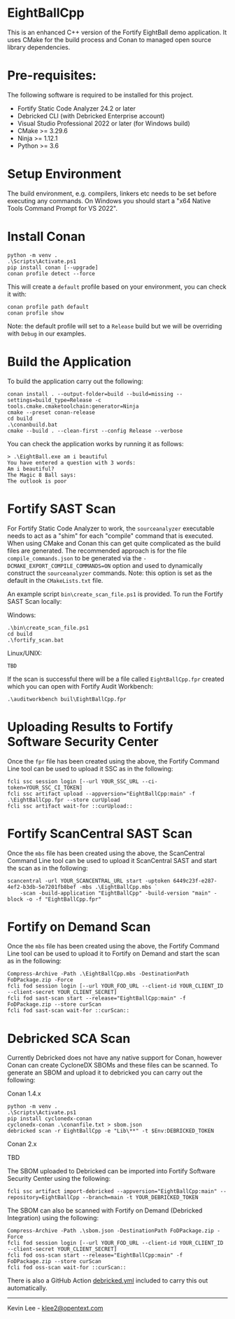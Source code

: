 # EightBallCpp

This is an enhanced C++ version of the Fortify EightBall demo application. It uses CMake for the build
process and Conan to managed open source library dependencies.

Pre-requisites:
===============

The following software is required to be installed for this project.

 - Fortify Static Code Analyzer 24.2 or later
 - Debricked CLI (with Debricked Enterprise account)
 - Visual Studio Professional 2022 or later (for Windows build)
 - CMake >= 3.29.6
 - Ninja >= 1.12.1
 - Python >= 3.6

Setup Environment
=================

The build environment, e.g. compilers, linkers etc needs to be set before executing
any commands. On Windows you should start a "x64 Native Tools Command Prompt for VS 2022".

Install Conan
=============

```
python -m venv .
.\Scripts\Activate.ps1
pip install conan [--upgrade]
conan profile detect --force
```

This will create a `default` profile based on your environment, you can check it with:

```
conan profile path default
conan profile show
```

Note: the default profile will set to a `Release` build but we will be overriding with `Debug` in our examples.

Build the Application
=====================

To build the application carry out the following:

```
conan install . --output-folder=build --build=missing --settings=build_type=Release -c tools.cmake.cmaketoolchain:generator=Ninja
cmake --preset conan-release
cd build
.\conanbuild.bat
cmake --build . --clean-first --config Release --verbose
```


You can check the application works by running it as follows:

```
> .\EightBall.exe am i beautiful
You have entered a question with 3 words:
Am i beautiful?
The Magic 8 Ball says:
The outlook is poor
```


Fortify SAST Scan
=================

For Fortify Static Code Analyzer to work, the `sourceanalyzer` executable needs to act as a "shim" for
each "compile" command that is executed. When using CMake and Conan this can get quite complicated as the build files
are generated. The recommended approach is for the file `compile_commands.json` to be generated via the
`-DCMAKE_EXPORT_COMPILE_COMMANDS=ON` option and used to dynamically construct the `sourceanalyzer` commands. 
Note: this option is set as the default in the `CMakeLists.txt` file.

An example script `bin\create_scan_file.ps1` is provided. To run the Fortify SAST Scan locally:

Windows:

```
.\bin\create_scan_file.ps1
cd build
.\fortify_scan.bat
```

Linux/UNIX:

```
TBD
```

If the scan is successful there will be a file called `EightBallCpp.fpr` created which you can
open with Fortify Audit Workbench:

```
.\auditworkbench buil\EightBallCpp.fpr
```

Uploading Results to Fortify Software Security Center
=====================================================

Once the `fpr` file has been created using the above, the Fortify Command Line tool can be used to
upload it SSC as in the following:

```
fcli ssc session login [--url YOUR_SSC_URL --ci-token=YOUR_SSC_CI_TOKEN]
fcli ssc artifact upload --appversion="EightBallCpp:main" -f .\EightBallCpp.fpr --store curUpload
fcli ssc artifact wait-for ::curUpload::
```
Fortify ScanCentral SAST Scan
=============================

Once the `mbs` file has been created using the above, the ScanCentral Command Line tool can be used to
upload it ScanCentral SAST and start the scan as in the following:

```
scancentral -url YOUR_SCANCENTRAL_URL start -uptoken 6449c23f-e287-4ef2-b3db-5e7201fb8bef -mbs .\EightBallCpp.mbs `
    -scan -build-application "EightBallCpp" -build-version "main" -block -o -f "EightBallCpp.fpr"
```

Fortify on Demand Scan
======================

Once the `mbs` file has been created using the above, the Fortify Command Line tool can be used to
upload it to Fortify on Demand and start the scan as in the following:

```
Compress-Archive -Path .\EightBallCpp.mbs -DestinationPath FoDPackage.zip -Force
fcli fod session login [--url YOUR_FOD_URL --client-id YOUR_CLIENT_ID --client-secret YOUR_CLIENT_SECRET]
fcli fod sast-scan start --release="EightBallCpp:main" -f FoDPackage.zip --store curScan
fcli fod sast-scan wait-for ::curScan::
```

Debricked SCA Scan
==================

Currently Debricked does not have any native support for Conan, however Conan can create CycloneDX SBOMs and these files
can be scanned. To generate an SBOM and upload it to debricked you can carry out the following:

Conan 1.4.x

```
python -m venv .
.\Scripts\Activate.ps1
pip install cyclonedx-conan
cyclonedx-conan .\conanfile.txt > sbom.json
debricked scan -r EightBallCpp -e "Lib\**" -t $Env:DEBRICKED_TOKEN
```

Conan 2.x

TBD

The SBOM uploaded to Debricked can be imported into Fortify Software Security Center using the following:

```
fcli ssc artifact import-debricked --appversion="EightBallCpp:main" --repository=EightBallCpp --branch=main -t YOUR_DEBRICKED_TOKEN
```

The SBOM can also be scanned with Fortify on Demand (Debricked Integration) using the following:

```
Compress-Archive -Path .\sbom.json -DestinationPath FoDPackage.zip -Force
fcli fod session login [--url YOUR_FOD_URL --client-id YOUR_CLIENT_ID --client-secret YOUR_CLIENT_SECRET]
fcli fod oss-scan start --release="EightBallCpp:main" -f FoDPackage.zip --store curScan
fcli fod oss-scan wait-for ::curScan::
```

There is also a GitHub Action [debricked.yml](.github/workflows/debricked.yml) included to carry this out automatically.

---

Kevin Lee - klee2@opentext.com

